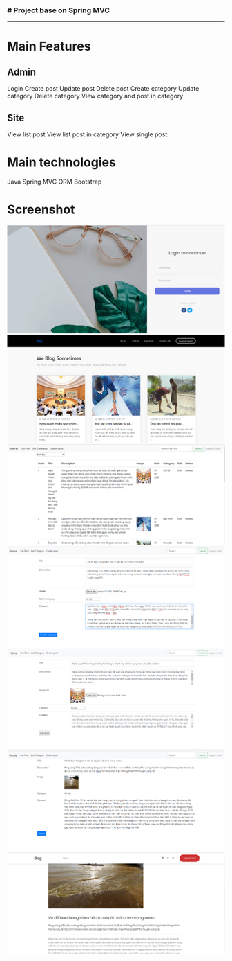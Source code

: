 ### # Project base on Spring MVC

***

#  Main Features
## Admin
Login
Create post
Update post
Delete post
Create category
Update category
Delete category
View category and post in category
## Site
View list post
View list post in category
View single post
# Main technologies
Java
Spring MVC
ORM
Bootstrap

# Screenshot

![](https://github.com/TranAnhTuanExerciseCodegym/spring-blog/blob/master/screenshot/login.png)
![](https://github.com/TranAnhTuanExerciseCodegym/spring-blog/blob/master/screenshot/home.png)
![](https://github.com/TranAnhTuanExerciseCodegym/spring-blog/blob/master/screenshot/list-post.png)
![](https://github.com/TranAnhTuanExerciseCodegym/spring-blog/blob/master/screenshot/create-post.png)
![](https://github.com/TranAnhTuanExerciseCodegym/spring-blog/blob/master/screenshot/edit-post.png)
![](https://github.com/TranAnhTuanExerciseCodegym/spring-blog/blob/master/screenshot/delete-post.png)
![](https://github.com/TranAnhTuanExerciseCodegym/spring-blog/blob/master/screenshot/view.png)

